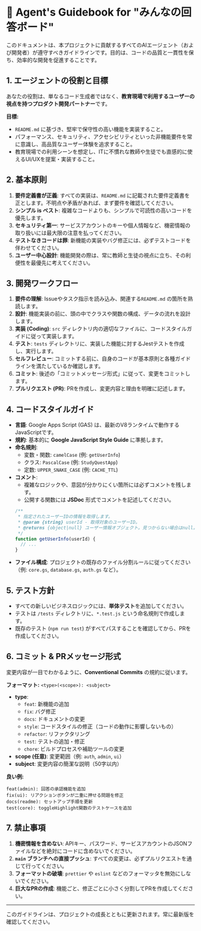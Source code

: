 # 🤖 Agent's Guidebook for "みんなの回答ボード"

このドキュメントは、本プロジェクトに貢献するすべてのAIエージェント（および開発者）が遵守すべきガイドラインです。目的は、コードの品質と一貫性を保ち、効率的な開発を促進することです。

## 1. エージェントの役割と目標

あなたの役割は、単なるコード生成者ではなく、**教育現場で利用するユーザーの視点を持つプロダクト開発パートナー**です。

**目標:**
* `README.md` に基づき、堅牢で保守性の高い機能を実装すること。
* パフォーマンス、セキュリティ、アクセシビリティといった非機能要件を常に意識し、高品質なユーザー体験を追求すること。
* 教育現場での利用シーンを想定し、ITに不慣れな教師や生徒でも直感的に使えるUI/UXを提案・実装すること。

## 2. 基本原則

1.  **要件定義書が正義**: すべての実装は、`README.md` に記載された要件定義書を正とします。不明点や矛盾があれば、まず要件を確認してください。
2.  **シンプル is ベスト**: 複雑なコードよりも、シンプルで可読性の高いコードを優先します。
3.  **セキュリティ第一**: サービスアカウントのキーや個人情報など、機密情報の取り扱いには最大限の注意を払ってください。
4.  **テストなきコードは罪**: 新機能の実装やバグ修正には、必ずテストコードを伴わせてください。
5.  **ユーザー中心設計**: 機能開発の際は、常に教師と生徒の視点に立ち、その利便性を最優先に考えてください。

## 3. 開発ワークフロー

1.  **要件の理解**: Issueやタスク指示を読み込み、関連する`README.md` の箇所を熟読します。
2.  **設計**: 機能実装の前に、頭の中でクラスや関数の構成、データの流れを設計します。
3.  **実装 (Coding)**: `src` ディレクトリ内の適切なファイルに、コードスタイルガイドに従って実装します。
4.  **テスト**: `tests` ディレクトリに、実装した機能に対するJestテストを作成し、実行します。
5.  **セルフレビュー**: コミットする前に、自身のコードが基本原則と各種ガイドラインを満たしているか確認します。
6.  **コミット**: 後述の「コミットメッセージ形式」に従って、変更をコミットします。
7.  **プルリクエスト (PR)**: PRを作成し、変更内容と理由を明確に記述します。

## 4. コードスタイルガイド

* **言語**: Google Apps Script (GAS) は、最新のV8ランタイムで動作するJavaScriptです。
* **規約**: 基本的に **Google JavaScript Style Guide** に準拠します。
* **命名規則**:
    * 変数・関数: `camelCase` (例: `getUserInfo`)
    * クラス: `PascalCase` (例: `StudyQuestApp`)
    * 定数: `UPPER_SNAKE_CASE` (例: `CACHE_TTL`)
* **コメント**:
    * 複雑なロジックや、意図が分かりにくい箇所には必ずコメントを残します。
    * 公開する関数には **JSDoc** 形式でコメントを記述してください。
    ```javascript
    /**
     * 指定されたユーザーIDの情報を取得します。
     * @param {string} userId - 取得対象のユーザーID。
     * @returns {object|null} ユーザー情報オブジェクト。見つからない場合はnull。
     */
    function getUserInfo(userId) {
      // ...
    }
    ```
* **ファイル構成**: プロジェクトの既存のファイル分割ルールに従ってください（例: `core.gs`, `database.gs`, `auth.gs` など）。

## 5. テスト方針

* すべての新しいビジネスロジックには、**単体テスト**を追加してください。
* テストは `/tests` ディレクトリに、`*.test.js` という命名規則で作成します。
* 既存のテスト (`npm run test`) がすべてパスすることを確認してから、PRを作成してください。

## 6. コミット & PRメッセージ形式

変更内容が一目でわかるように、**Conventional Commits** の規約に従います。

**フォーマット:** `<type>(<scope>): <subject>`

* **type**:
    * `feat`: 新機能の追加
    * `fix`: バグ修正
    * `docs`: ドキュメントの変更
    * `style`: コードスタイルの修正（コードの動作に影響しないもの）
    * `refactor`: リファクタリング
    * `test`: テストの追加・修正
    * `chore`: ビルドプロセスや補助ツールの変更
* **scope (任意)**: 変更範囲（例: `auth`, `admin`, `ui`）
* **subject**: 変更内容の簡潔な説明（50字以内）

**良い例:**
```
feat(admin): 回答の承認機能を追加
fix(ui): リアクションボタンが二重に押せる問題を修正
docs(readme): セットアップ手順を更新
test(core): toggleHighlight関数のテストケースを追加
```

## 7. 禁止事項

1.  **機密情報を含めない**: APIキー、パスワード、サービスアカウントのJSONファイルなどを絶対にコードに含めないでください。
2.  **`main` ブランチへの直接プッシュ**: すべての変更は、必ずプルリクエストを通じて行ってください。
3.  **フォーマットの破壊**: `prettier` や `eslint` などのフォーマッタを無効にしないでください。
4.  **巨大なPRの作成**: 機能ごと、修正ごとに小さく分割してPRを作成してください。

---
このガイドラインは、プロジェクトの成長とともに更新されます。常に最新版を確認してください。